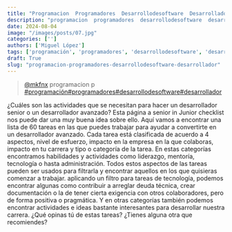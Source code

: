 ```yaml
---
title: "Programacion  Programadores  Desarrollodesoftware  Desarrollador"
description: "programacion  programadores  desarrollodesoftware  desarrollador"
date: 2024-08-04
image: "/images/posts/07.jpg"
categories: ['']
authors: ['Miguel López']
tags: ['programación', 'programadores', 'desarrollodesoftware', 'desarrollador']
draft: True
slug: "programacion-programadores-desarrollodesoftware-desarrollador"
---
```


<blockquote class="tiktok-embed" cite="{https://www.tiktok.com/@mkfnx/video/7011313617102523654}" data-video-id="7011313617102523654" style="max-width: 605px;min-width: 325px;" > <section> <a target="_blank" title="@mkfnx" href="https://www.tiktok.com/@mkfnx?refer=embed">@mkfnx</a> programacion  p </section> <a title="programación" target="_blank" href="https://www.tiktok.com/tag/programación?refer=embed">#programación</a><a title="programadores" target="_blank" href="https://www.tiktok.com/tag/programadores?refer=embed">#programadores</a><a title="desarrollodesoftware" target="_blank" href="https://www.tiktok.com/tag/desarrollodesoftware?refer=embed">#desarrollodesoftware</a><a title="desarrollador" target="_blank" href="https://www.tiktok.com/tag/desarrollador?refer=embed">#desarrollador</a> </blockquote> <script async src="https://www.tiktok.com/embed.js"></script>

¿Cuáles son las actividades que se necesitan para hacer un desarrollador senior o un desarrollador avanzado? Esta página a senior in Junior checklist nos puede dar una muy buena idea sobre ello. Aquí vamos a encontrar una lista de 60 tareas en las que puedes trabajar para ayudar a convertirte en un desarrollador avanzado. Cada tarea está clasificada de acuerdo a 4 aspectos, nivel de esfuerzo, impacto en la empresa en la que colaboras, impacto en tu carrera y tipo o categoría de la tarea. En estas categorías encontramos habilidades y actividades como liderazgo, mentoría, tecnología o hasta administración. Todos estos aspectos de las tareas pueden ser usados para filtrarla y encontrar aquellos en los que quisieras comenzar a trabajar. aplicando un filtro para tareas de tecnología, podemos encontrar algunas como contribuir a arreglar deuda técnica, crear documentación o la de tener cierta exigencia con otros colaboradores, pero de forma positiva o pragmática. Y en otras categorías también podemos encontrar actividades e ideas bastante interesantes para desarrollar nuestra carrera. ¿Qué opinas tú de estas tareas? ¿Tienes alguna otra que recomiendes? 
